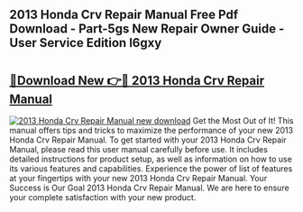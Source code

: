 ## 2013 Honda Crv Repair Manual Free Pdf Download - Part-5gs New Repair Owner Guide - User Service Edition l6gxy

# <h2><a href="http://bc28843.oget.top/?id=2013+Honda+Crv+Repair+Manual">🔗Download New 👉🔴 2013 Honda Crv Repair Manual</a></h2>

[![2013 Honda Crv Repair Manual new download](https://i.imgur.com/5g1atiW.png)](http://bc28843.oget.top/?id=2013+Honda+Crv+Repair+Manual)
Get the Most Out of It! This manual offers tips and tricks to maximize the performance of your new 2013 Honda Crv Repair Manual. To get started with your 2013 Honda Crv Repair Manual, please read this user manual carefully before use. It includes detailed instructions for product setup, as well as information on how to use its various features and capabilities. Experience the power of list of features at your fingertips with your new 2013 Honda Crv Repair Manual. Your Success is Our Goal 2013 Honda Crv Repair Manual. We are here to ensure your complete satisfaction with your new product.
